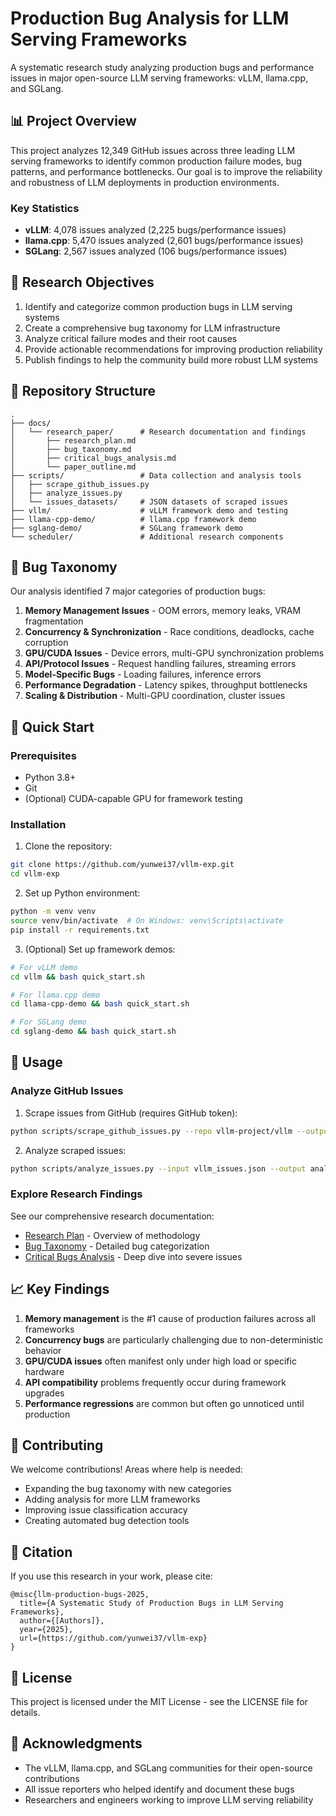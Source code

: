 # Production Bug Analysis for LLM Serving Frameworks

A systematic research study analyzing production bugs and performance issues in major open-source LLM serving frameworks: vLLM, llama.cpp, and SGLang.

## 📊 Project Overview

This project analyzes 12,349 GitHub issues across three leading LLM serving frameworks to identify common production failure modes, bug patterns, and performance bottlenecks. Our goal is to improve the reliability and robustness of LLM deployments in production environments.

### Key Statistics
- **vLLM**: 4,078 issues analyzed (2,225 bugs/performance issues)
- **llama.cpp**: 5,470 issues analyzed (2,601 bugs/performance issues)  
- **SGLang**: 2,567 issues analyzed (106 bugs/performance issues)

## 🎯 Research Objectives

1. Identify and categorize common production bugs in LLM serving systems
2. Create a comprehensive bug taxonomy for LLM infrastructure
3. Analyze critical failure modes and their root causes
4. Provide actionable recommendations for improving production reliability
5. Publish findings to help the community build more robust LLM systems

## 📁 Repository Structure

```
.
├── docs/
│   └── research_paper/      # Research documentation and findings
│       ├── research_plan.md
│       ├── bug_taxonomy.md
│       ├── critical_bugs_analysis.md
│       └── paper_outline.md
├── scripts/                 # Data collection and analysis tools
│   ├── scrape_github_issues.py
│   ├── analyze_issues.py
│   └── issues_datasets/     # JSON datasets of scraped issues
├── vllm/                    # vLLM framework demo and testing
├── llama-cpp-demo/          # llama.cpp framework demo
├── sglang-demo/             # SGLang framework demo
└── scheduler/               # Additional research components
```

## 🐛 Bug Taxonomy

Our analysis identified 7 major categories of production bugs:

1. **Memory Management Issues** - OOM errors, memory leaks, VRAM fragmentation
2. **Concurrency & Synchronization** - Race conditions, deadlocks, cache corruption
3. **GPU/CUDA Issues** - Device errors, multi-GPU synchronization problems
4. **API/Protocol Issues** - Request handling failures, streaming errors
5. **Model-Specific Bugs** - Loading failures, inference errors
6. **Performance Degradation** - Latency spikes, throughput bottlenecks
7. **Scaling & Distribution** - Multi-GPU coordination, cluster issues

## 🚀 Quick Start

### Prerequisites
- Python 3.8+
- Git
- (Optional) CUDA-capable GPU for framework testing

### Installation

1. Clone the repository:
```bash
git clone https://github.com/yunwei37/vllm-exp.git
cd vllm-exp
```

2. Set up Python environment:
```bash
python -m venv venv
source venv/bin/activate  # On Windows: venv\Scripts\activate
pip install -r requirements.txt
```

3. (Optional) Set up framework demos:
```bash
# For vLLM demo
cd vllm && bash quick_start.sh

# For llama.cpp demo
cd llama-cpp-demo && bash quick_start.sh

# For SGLang demo
cd sglang-demo && bash quick_start.sh
```

## 🔧 Usage

### Analyze GitHub Issues

1. Scrape issues from GitHub (requires GitHub token):
```bash
python scripts/scrape_github_issues.py --repo vllm-project/vllm --output vllm_issues.json
```

2. Analyze scraped issues:
```bash
python scripts/analyze_issues.py --input vllm_issues.json --output analysis_results.json
```

### Explore Research Findings

See our comprehensive research documentation:
- [Research Plan](docs/research_paper/research_plan.md) - Overview of methodology
- [Bug Taxonomy](docs/research_paper/bug_taxonomy.md) - Detailed bug categorization
- [Critical Bugs Analysis](docs/research_paper/critical_bugs_analysis.md) - Deep dive into severe issues

## 📈 Key Findings

1. **Memory management** is the #1 cause of production failures across all frameworks
2. **Concurrency bugs** are particularly challenging due to non-deterministic behavior
3. **GPU/CUDA issues** often manifest only under high load or specific hardware
4. **API compatibility** problems frequently occur during framework upgrades
5. **Performance regressions** are common but often go unnoticed until production

## 🤝 Contributing

We welcome contributions! Areas where help is needed:
- Expanding the bug taxonomy with new categories
- Adding analysis for more LLM frameworks
- Improving issue classification accuracy
- Creating automated bug detection tools

## 📝 Citation

If you use this research in your work, please cite:
```
@misc{llm-production-bugs-2025,
  title={A Systematic Study of Production Bugs in LLM Serving Frameworks},
  author={[Authors]},
  year={2025},
  url={https://github.com/yunwei37/vllm-exp}
}
```

## 📄 License

This project is licensed under the MIT License - see the LICENSE file for details.

## 🙏 Acknowledgments

- The vLLM, llama.cpp, and SGLang communities for their open-source contributions
- All issue reporters who helped identify and document these bugs
- Researchers and engineers working to improve LLM serving reliability